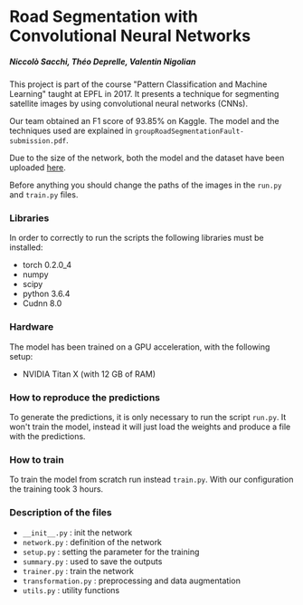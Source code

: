 ﻿# Road Segmentation with Convolutional Neural Networks
##### Niccolò Sacchi, Théo Deprelle, Valentin Nigolian
This project is part of the course "Pattern Classification and Machine Learning" taught at EPFL in 2017. It presents a technique for segmenting satellite images by using convolutional neural networks (CNNs).

Our team obtained an F1 score of 93.85% on Kaggle. The model and the techniques used are explained in `groupRoadSegmentationFault-submission.pdf`.

Due to the size of the network, both the model and the dataset have been uploaded [here](https://drive.switch.ch/index.php/s/it5ylw3afG8Lg2R).

Before anything you should change the paths of the images in the `run.py` and `train.py` files.

### Libraries
In order to correctly to run the scripts the following libraries must be installed:

- torch 0.2.0_4
- numpy
- scipy
- python 3.6.4
- Cudnn 8.0

### Hardware
The model has been trained on a GPU acceleration, with the following setup:

- NVIDIA Titan X (with 12 GB of RAM)

### How to reproduce the predictions
To generate the predictions, it is only necessary to run the script `run.py`. It won't train the model, instead it will just load the weights and produce a file with the predictions.

### How to train
To train the model from scratch run instead `train.py`. With our configuration the training took 3 hours.

### Description of the files
- `__init__.py`       : init the network
- `network.py`        : definition of the network
- `setup.py`          : setting the parameter for the training
- `summary.py`        : used to save the outputs 
- `trainer.py`        : train the network
- `transformation.py` : preprocessing and data augmentation
- `utils.py`          : utility functions